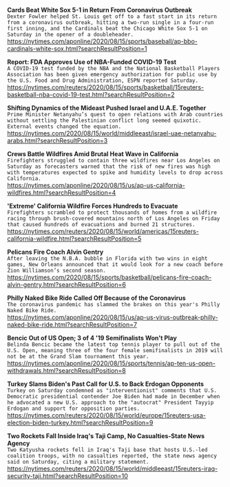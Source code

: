 **Cards Beat White Sox 5-1 in Return From Coronavirus Outbreak**\
`Dexter Fowler helped St. Louis get off to a fast start in its return from a coronavirus outbreak, hitting a two-run single in a four-run first inning, and the Cardinals beat the Chicago White Sox 5-1 on Saturday in the opener of a doubleheader.`\
https://nytimes.com/aponline/2020/08/15/sports/baseball/ap-bbo-cardinals-white-sox.html?searchResultPosition=1

**Report: FDA Approves Use of NBA-Funded COVID-19 Test**\
`A COVID-19 test funded by the NBA and the National Basketball Players Association has been given emergency authorization for public use by the U.S. Food and Drug Administration, ESPN reported Saturday.`\
https://nytimes.com/reuters/2020/08/15/sports/basketball/15reuters-basketball-nba-covid-19-test.html?searchResultPosition=2

**Shifting Dynamics of the Mideast Pushed Israel and U.A.E. Together**\
`Prime Minister Netanyahu’s quest to open relations with Arab countries without settling the Palestinian conflict long seemed quixotic. External events changed the equation.`\
https://nytimes.com/2020/08/15/world/middleeast/israel-uae-netanyahu-arabs.html?searchResultPosition=3

**Crews Battle Wildfires Amid Brutal Heat Wave in California**\
`Firefighters struggled to contain three wildfires near Los Angeles on Saturday as forecasters warned that the risk of new fires was high with temperatures expected to spike and humidity levels to drop across California.`\
https://nytimes.com/aponline/2020/08/15/us/ap-us-california-wildfires.html?searchResultPosition=4

**'Extreme' California Wildfire Forces Hundreds to Evacuate**\
`Firefighters scrambled to protect thousands of homes from a wildfire racing through brush-covered mountains north of Los Angeles on Friday that caused hundreds of evacuations and burned 21 structures.`\
https://nytimes.com/reuters/2020/08/15/world/americas/15reuters-california-wildfire.html?searchResultPosition=5

**Pelicans Fire Coach Alvin Gentry**\
`After leaving the N.B.A. bubble in Florida with two wins in eight games, New Orleans announced that it would look for a new coach before Zion Williamson’s second season.`\
https://nytimes.com/2020/08/15/sports/basketball/pelicans-fire-coach-alvin-gentry.html?searchResultPosition=6

**Philly Naked Bike Ride Called Off Because of the Coronavirus**\
`The coronavirus pandemic has slammed the brakes on this year's Philly Naked Bike Ride.`\
https://nytimes.com/aponline/2020/08/15/us/ap-us-virus-outbreak-philly-naked-bike-ride.html?searchResultPosition=7

**Bencic Out of US Open; 3 of 4 '19 Semifinalists Won't Play**\
`Belinda Bencic became the latest top tennis player to pull out of the U.S. Open, meaning three of the four female semifinalists in 2019 will not be at the Grand Slam tournament this year.`\
https://nytimes.com/aponline/2020/08/15/sports/tennis/ap-ten-us-open-withdrawals.html?searchResultPosition=8

**Turkey Slams Biden's Past Call for U.S. to Back Erdogan Opponents**\
`Turkey on Saturday condemned as "interventionist" comments that U.S. Democratic presidential contender Joe Biden had made in December when he advocated a new U.S. approach to the "autocrat" President Tayyip Erdogan and support for opposition parties.`\
https://nytimes.com/reuters/2020/08/15/world/europe/15reuters-usa-election-biden-turkey.html?searchResultPosition=9

**Two Rockets Fall Inside Iraq's Taji Camp, No Casualties-State News Agency**\
`Two Katyusha rockets fell in Iraq's Taji base that hosts U.S.-led coalition troops, with no casualties reported, the state news agency said on Saturday, citing a military statement.`\
https://nytimes.com/reuters/2020/08/15/world/middleeast/15reuters-iraq-security-taji.html?searchResultPosition=10

